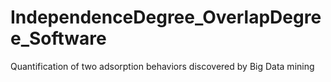 # IndependenceDegree_OverlapDegree_Software
Quantification of two adsorption behaviors discovered by Big Data mining
